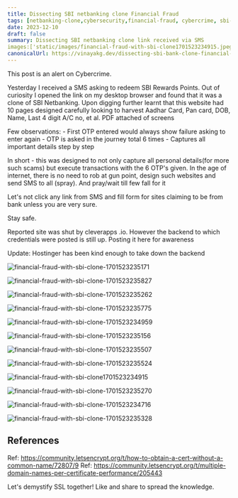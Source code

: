 ```yaml
---
title: Dissecting SBI netbanking clone Financial Fraud
tags: [netbanking-clone,cybersecurity,financial-fraud, cybercrime, sbi-clone]
date: 2023-12-10
draft: false
summary: Dissecting SBI netbanking clone link received via SMS
images:['static/images/financial-fraud-with-sbi-clone1701523234915.jpeg']
canonicalUrl: https://vinayakg.dev/dissecting-sbi-bank-clone-financial-fraud
---
```


This post is an alert on Cybercrime. 

Yesterday I received a SMS asking to redeem SBI Rewards Points. Out of curiosity I opened the link on my desktop browser and found that it was a clone of SBI Netbanking. 
Upon digging further learnt that this website had 10 pages designed carefully looking to harvest Aadhar Card, Pan card, DOB, Name, Last 4 digit A/C no, et al. PDF attached of screens

Few observations:
\- First OTP entered would always show failure asking to enter again
\- OTP is asked in the journey total 6 times
\- Captures all important details step by step

In short - this was designed to not only capture all personal details(for more such scams) but execute transactions with the 6 OTP's given.
In the age of internet, there is no need to rob at gun point, design such websites and send SMS to all (spray).
And pray/wait till few fall for it

Let's not click any link from SMS and fill form for sites claiming to be from bank unless you are very sure.

Stay safe.

Reported site was shut by cleverapps .io. However the backend to which credentials were posted is still up. 
Posting it here for awareness

Update: Hostinger has been kind enough to take down the backend

![financial-fraud-with-sbi-clone-1701523235171](../static/images/financial-fraud-with-sbi-clone-1701523235171.jpeg)

![financial-fraud-with-sbi-clone-1701523235827](../static/images/financial-fraud-with-sbi-clone-1701523235827.jpeg)

![financial-fraud-with-sbi-clone-1701523235262](../static/images/financial-fraud-with-sbi-clone-1701523235262.jpeg)

![financial-fraud-with-sbi-clone-1701523235775](../static/images/financial-fraud-with-sbi-clone-1701523235775.jpeg)

![financial-fraud-with-sbi-clone-1701523234959](../static/images/financial-fraud-with-sbi-clone-1701523234959.jpeg)

![financial-fraud-with-sbi-clone-1701523235156](../static/images/financial-fraud-with-sbi-clone-1701523235156.jpeg)

![financial-fraud-with-sbi-clone-1701523235507](../static/images/financial-fraud-with-sbi-clone-1701523235507.jpeg)

![financial-fraud-with-sbi-clone-1701523235524](../static/images/financial-fraud-with-sbi-clone-1701523235524.jpeg)

![financial-fraud-with-sbi-clone1701523234915](../static/images/financial-fraud-with-sbi-clone1701523234915.jpeg)

![financial-fraud-with-sbi-clone-1701523235270](../static/images/financial-fraud-with-sbi-clone-1701523235270.jpeg)



![financial-fraud-with-sbi-clone-1701523234716](../static/images/financial-fraud-with-sbi-clone-1701523234716.jpeg)

![financial-fraud-with-sbi-clone-1701523235328](../static/images/financial-fraud-with-sbi-clone-1701523235328.jpeg)



## References

Ref: https://community.letsencrypt.org/t/how-to-obtain-a-cert-without-a-common-name/72807/9
Ref: https://community.letsencrypt.org/t/multiple-domain-names-per-certificate-performance/205443

Let's demystify SSL together! Like and share to spread the knowledge.
